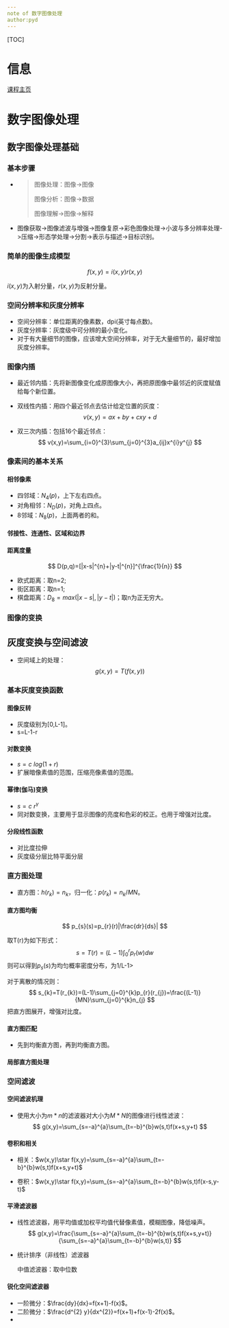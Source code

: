 ```yaml
---
note of 数字图像处理
author:pyd
---
```


[TOC]

# 信息

[课程主页](https://ustc-dip.github.io/)

# 数字图像处理

## 数字图像处理基础

### 基本步骤

* > 图像处理：图像->图像
  >
  > 图像分析：图像->数据
  >
  > 图像理解->图像->解释

* 图像获取->图像滤波与增强->图像复原->彩色图像处理->小波与多分辨率处理->压缩->形态学处理->分割->表示与描述->目标识别。

### 简单的图像生成模型

$$
f(x,y)=i(x,y)r(x,y)
$$

$i(x,y)$为入射分量，$r(x,y)$为反射分量。

### 空间分辨率和灰度分辨率

* 空间分辨率：单位距离的像素数，dpi(英寸每点数)。
* 灰度分辨率：灰度级中可分辨的最小变化。
* 对于有大量细节的图像，应该增大空间分辨率，对于无大量细节的，最好增加灰度分辨率。

### 图像内插

* 最近邻内插：先将新图像变化成原图像大小，再把原图像中最邻近的灰度赋值给每个新位置。

* 双线性内插：用四个最近邻点去估计给定位置的灰度：
  $$
  v(x,y)=ax+by+cxy+d
  $$

* 双三次内插：包括16个最近邻点：
  $$
  v(x,y)=\sum_{i=0}^{3}\sum_{j=0}^{3}a_{ij}x^{i}y^{j}
  $$

### 像素间的基本关系

#### 相邻像素

* 四邻域：$N_{4}(p)$，上下左右四点。
* 对角相邻：$N_{D}(p)$，对角上四点。
* 8邻域：$N_{8}(p)$，上面两者的和。

#### 邻接性、连通性、区域和边界

#### 距离度量

$$
D(p,q)=[|x-s|^{n}+|y-t|^{n}]^{\frac{1}{n}}
$$

* 欧式距离：取n=2;
* 街区距离：取n=1;
* 棋盘距离：$D_{8}=max(|x-s|,|y-t|)$；取n为正无穷大。

### 图像的变换

## 灰度变换与空间滤波

* 空间域上的处理：
  $$
  g(x,y)=T(f(x,y))
  $$

### 基本灰度变换函数

#### 图像反转

* 灰度级别为[0,L-1]。
* s=L-1-r

#### 对数变换

* $s=c\ log(1+r)$
* 扩展暗像素值的范围，压缩亮像素值的范围。

#### 幂律(伽马)变换

* $s=c\ r^{\gamma}$
* 同对数变换，主要用于显示图像的亮度和色彩的校正。也用于增强对比度。

#### 分段线性函数

* 对比度拉伸
* 灰度级分层比特平面分层

### 直方图处理

* 直方图：$h(r_{k})=n_{k}$，归一化：$p(r_{k})=n_{k}/MN$。

#### 直方图均衡

$$
p_{s}(s)=p_{r}(r)|\frac{dr}{ds}|
$$

取T(r)为如下形式：
$$
s=T(r)=(L-1)\int_{0}^{r}p_{r}(w)dw
$$
则可以得到$p_{s}(s)$为均匀概率密度分布，为1/L-1>

对于离散的情况则：
$$
s_{k}=T(r_{k})=(L-1)\sum_{j=0}^{k}p_{r}(r_{j})=\frac{(L-1)}{MN}\sum_{j=0}^{k}n_{j}
$$
把直方图展开，增强对比度。

#### 直方图匹配

* 先到均衡直方图，再到均衡直方图。

#### 局部直方图处理

### 空间滤波

#### 空间滤波机理

* 使用大小为$m*n$的滤波器对大小为$M*N$的图像进行线性滤波：
  $$
  g(x,y)=\sum_{s=-a}^{a}\sum_{t=-b}^{b}w(s,t)f(x+s,y+t)
  $$

#### 卷积和相关

* 相关：$w(x,y)\star f(x,y)=\sum_{s=-a}^{a}\sum_{t=-b}^{b}w(s,t)f(x+s,y+t)$

* 卷积：$w(x,y)\star f(x,y)=\sum_{s=-a}^{a}\sum_{t=-b}^{b}w(s,t)f(x-s,y-t)$

#### 平滑滤波器

* 线性滤波器，用平均值或加权平均值代替像素值，模糊图像，降低噪声。
  $$
  g(x,y)=\frac{\sum_{s=-a}^{a}\sum_{t=-b}^{b}w(s,t)f(x+s,y+t)}{\sum_{s=-a}^{a}\sum_{t=-b}^{b}w(s,t)}
  $$

* 统计排序（非线性）滤波器

  中值滤波器：取中位数

#### 锐化空间滤波器

* 一阶微分：$\frac{dy}{dx}=f(x+1)-f(x)$。
* 二阶微分：$\frac{d^{2} y}{dx^{2}}=f(x+1)+f(x-1)-2f(x)$。
* 